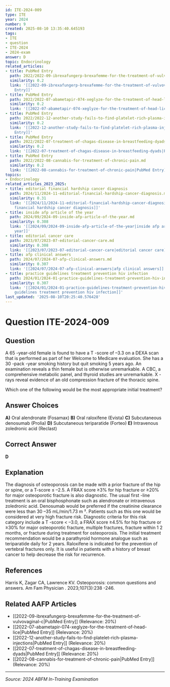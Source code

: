 ```yaml
---
id: ITE-2024-009
type: ITE
year: 2024
number: 9
created: 2025-08-10 13:35:40.645193
tags:
- ITE
- question
- ITE-2024
- 2024-exam
answer: D
topic: Endocrinology
related_articles:
- title: PubMed Entry
  path: 2022/2022-09-ibrexafungerp-brexafemme-for-the-treatment-of-vulvovaginal-c.md
  similarity: 0.2
  link: '[[2022-09-ibrexafungerp-brexafemme-for-the-treatment-of-vulvovaginal-c|PubMed
    Entry]]'
- title: PubMed Entry
  path: 2022/2022-07-abametapir-074-xeglyze-for-the-treatment-of-head-lice.md
  similarity: 0.2
  link: '[[2022-07-abametapir-074-xeglyze-for-the-treatment-of-head-lice|PubMed Entry]]'
- title: PubMed Entry
  path: 2022/2022-12-another-study-fails-to-find-platelet-rich-plasma-injections.md
  similarity: 0.2
  link: '[[2022-12-another-study-fails-to-find-platelet-rich-plasma-injections|PubMed
    Entry]]'
- title: PubMed Entry
  path: 2022/2022-07-treatment-of-chagas-disease-in-breastfeeding-dyads.md
  similarity: 0.2
  link: '[[2022-07-treatment-of-chagas-disease-in-breastfeeding-dyads|PubMed Entry]]'
- title: PubMed Entry
  path: 2022/2022-08-cannabis-for-treatment-of-chronic-pain.md
  similarity: 0.2
  link: '[[2022-08-cannabis-for-treatment-of-chronic-pain|PubMed Entry]]'
topics:
- Endocrinology
related_articles_2023_2025:
- title: editorial financial hardship cancer diagnosis
  path: 2024/11/2024-11-editorial-financial-hardship-cancer-diagnosis.md
  similarity: 0.31
  link: '[[2024/11/2024-11-editorial-financial-hardship-cancer-diagnosis|editorial
    financial hardship cancer diagnosis]]'
- title: inside afp article of the year
  path: 2024/09/2024-09-inside-afp-article-of-the-year.md
  similarity: 0.308
  link: '[[2024/09/2024-09-inside-afp-article-of-the-year|inside afp article of the
    year]]'
- title: editorial cancer care
  path: 2023/07/2023-07-editorial-cancer-care.md
  similarity: 0.308
  link: '[[2023/07/2023-07-editorial-cancer-care|editorial cancer care]]'
- title: afp clinical answers
  path: 2024/07/2024-07-afp-clinical-answers.md
  similarity: 0.307
  link: '[[2024/07/2024-07-afp-clinical-answers|afp clinical answers]]'
- title: practice guidelines treatment prevention hiv infection
  path: 2024/01/2024-01-practice-guidelines-treatment-prevention-hiv-infection.md
  similarity: 0.307
  link: '[[2024/01/2024-01-practice-guidelines-treatment-prevention-hiv-infection|practice
    guidelines treatment prevention hiv infection]]'
last_updated: '2025-08-10T20:25:40.576428'
---
```


# Question ITE-2024-009

## Question
A 65 -year-old female is found to have a T -score of –3.3 on a DEXA scan that is performed as part of 
her Welcome to Medicare evaluation. She has a 30 -pack -year smoking history but quit smoking 5 
years ago. An examination reveals a thin female but is otherwise unremarkable. A CBC, a 
comprehensive metabolic panel, and thyroid studies are unremarkable. X -rays reveal evidence of an 
old compression fracture of the thoracic spine.  
 
Which one of the following would be  the most appropriate initial treatment?

## Answer Choices
**A)** Oral alendronate (Fosamax)
**B)** Oral raloxifene (Evista)
**C)** Subcutaneous denosumab (Prolia)
**D)** Subcutaneous teriparatide (Forteo)
**E)** Intravenous zoledronic acid (Reclast)

## Correct Answer
**D**

## Explanation
The diagnosis of osteoporosis can be made with a prior fracture of the hip or spine, or a T-score ≤ –2.5. A FRAX score ≥3% for hip fracture or ≥20% for major osteoporotic fracture is also diagnostic. The usual first -line treatment is an oral bisphosphonate such as alendronate or intravenous zoledronic acid. Denosumab would be preferred if the creatinine clearance were less than 30 –35 mL/min/1.73 m ². Patients such as this one would be considered at very high fracture risk. Diagnostic criteria for this risk category include a T -score < –3.0, a FRAX score ≥4.5% for hip fracture or ≥30% for major osteoporotic fracture, multiple fractures, fracture within 1 2 months, or fracture during treatment for osteoporosis. The initial treatment recommendation would be a parathyroid hormone analogue such as teriparatide daily for 2 years. Raloxifene is indicated for the prevention of vertebral fractures only. It is useful in patients with a history of breast cancer to help decrease the risk for recurrence.

## References
Harris K, Zagar CA, Lawrence KV. Osteoporosis: common questions and answers. Am Fam Physician . 2023;107(3):238 -246.

## Related AAFP Articles
- [[2022-09-ibrexafungerp-brexafemme-for-the-treatment-of-vulvovaginal-c|PubMed Entry]] (Relevance: 20%)
- [[2022-07-abametapir-074-xeglyze-for-the-treatment-of-head-lice|PubMed Entry]] (Relevance: 20%)
- [[2022-12-another-study-fails-to-find-platelet-rich-plasma-injections|PubMed Entry]] (Relevance: 20%)
- [[2022-07-treatment-of-chagas-disease-in-breastfeeding-dyads|PubMed Entry]] (Relevance: 20%)
- [[2022-08-cannabis-for-treatment-of-chronic-pain|PubMed Entry]] (Relevance: 20%)

---
*Source: 2024 ABFM In-Training Examination*